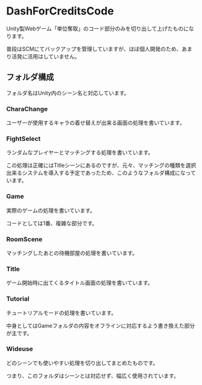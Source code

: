 # DashForCreditsCode
Unity製Webゲーム「単位奪取」のコード部分のみを切り出して上げたものになります。

普段はSCMにてバックアップを管理していますが、ほぼ個人開発のため、あまり活発に活用はしていません。

## フォルダ構成
フォルダ名はUnity内のシーン名と対応しています。

### CharaChange
ユーザーが使用するキャラの着せ替えが出来る画面の処理を書いています。

### FightSelect
ランダムなプレイヤーとマッチングする処理を書いています。

この処理は正確にはTitleシーンにあるのですが、元々、マッチングの種類を選択出来るシステムを導入する予定であったため、このようなフォルダ構成になっています。

### Game
実際のゲームの処理を書いています。

コードとしては1番、複雑な部分です。

### RoomScene
マッチングしたあとの待機部屋の処理を書いています。

### Title
ゲーム開始時に出てくるタイトル画面の処理を書いています。

### Tutorial
チュートリアルモードの処理を書いています。

中身としてはGameフォルダの内容をオフラインに対応するよう書き換えた部分が主です。

### Wideuse
どのシーンでも使いやすい処理を切り出してまとめたものです。

つまり、このフォルダはシーンとは対応せず、幅広く使用されています。

